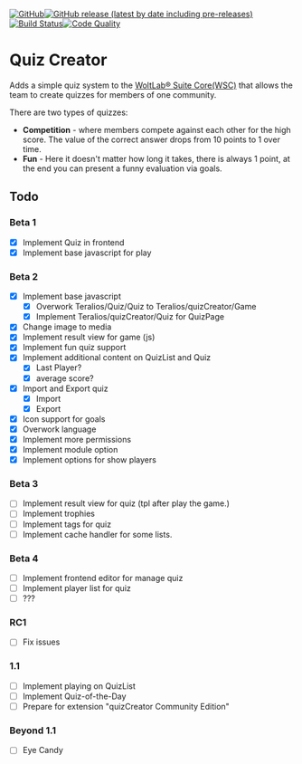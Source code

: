 [![GitHub](https://img.shields.io/github/license/Teralios/quizCreator?style=flat-square)](https://www.gnu.org/licenses/gpl-3.0.txt)[![GitHub release (latest by date including pre-releases)](https://img.shields.io/github/v/release/teralios/quizCreator?include_prereleases&style=flat-square)](https://github.com/Teralios/quizCreator/releases)[![Build Status](https://img.shields.io/travis/Teralios/quizCreator.svg?style=flat-square)](https://travis-ci.org/Teralios/quizCreator)[![Code Quality](https://img.shields.io/scrutinizer/g/Teralios/quizCreator.svg?style=flat-square)](https://scrutinizer-ci.com/g/Teralios/quizCreator/)
# Quiz Creator
Adds a simple quiz system to the [WoltLab® Suite Core(WSC)](https://www.woltlab.com/features/) that allows the team to create quizzes for members of one community.

There are two types of quizzes:
  * __Competition__ - where members compete against each other for the high score. The value of the correct answer drops from 10 points to 1 over time.
  * __Fun__ - Here it doesn't matter how long it takes, there is always 1 point, at the end you can present a funny evaluation via goals.

## Todo
### Beta 1
  - [x] Implement Quiz in frontend
  - [x] Implement base javascript for play

### Beta 2
  - [x] Implement base javascript
    - [x] Overwork Teralios/Quiz/Quiz to Teralios/quizCreator/Game
    - [x] Implement Teralios/quizCreator/Quiz for QuizPage
  - [x] Change image to media
  - [x] Implement result view for game (js)
  - [x] Implement fun quiz support
  - [x] Implement additional content on QuizList and Quiz
    - [x] Last Player?
    - [x] average score?
  - [x] Import and Export quiz
    - [x] Import
    - [x] Export
  - [x] Icon support for goals
  - [x] Overwork language
  - [x] Implement more permissions
  - [x] Implement module option
  - [x] Implement options for show players

### Beta 3
  - [ ] Implement result view for quiz (tpl after play the game.)
  - [ ] Implement trophies
  - [ ] Implement tags for quiz
  - [ ] Implement cache handler for some lists.

### Beta 4
  - [ ] Implement frontend editor for manage quiz
  - [ ] Implement player list for quiz
  - [ ] ???
 
### RC1
  - [ ] Fix issues

### 1.1
  - [ ] Implement playing on QuizList
  - [ ] Implement Quiz-of-the-Day
  - [ ] Prepare for extension "quizCreator Community Edition"

### Beyond 1.1
  - [ ] Eye Candy